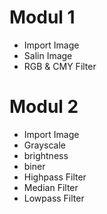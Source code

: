 # Modul 1
- Import Image
- Salin Image
- RGB & CMY Filter
# Modul 2
- Import Image
- Grayscale
- brightness
- biner
- Highpass Filter
- Median Filter
- Lowpass Filter
